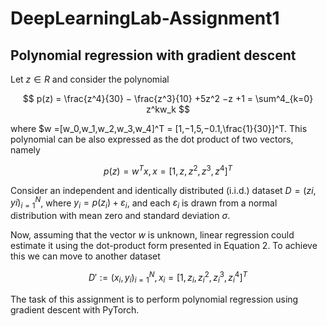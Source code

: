 # DeepLearningLab-Assignment1
##  Polynomial regression with gradient descent

Let $z ∈ R$ and consider the polynomial

$$
p(z) = \frac{z^4}{30} − \frac{z^3}{10} +5z^2 −z +1 = \sum^4_{k=0} z^kw_k
$$

where $w =[w_0,w_1,w_2,w_3,w_4]^T = [1,−1,5,−0.1,\frac{1}{30}]^T. This polynomial can be also expressed as the dot product of two vectors, namely

$$
p(z) = w^Tx, x=[1,z,z^2,z^3,z^4]^T
$$

Consider an independent and identically distributed (i.i.d.) dataset $D = {(zi,yi)}^N_{i=1}$, where $y_i = p(z_i) + ε_i$, and each $ε_i$ is drawn from a normal distribution with mean zero and standard deviation $σ$.

Now, assuming that the vector $w$ is unknown, linear regression could estimate it using the dot-product form presented in Equation 2. To achieve this we can move to another dataset

$$
D′ := {(x_i,y_i)}^N_{i=1}, x_i = [1,z_i,z^2_i,z^3_i,z^4_i]^T
$$

The task of this assignment is to perform polynomial regression using gradient descent with PyTorch.
